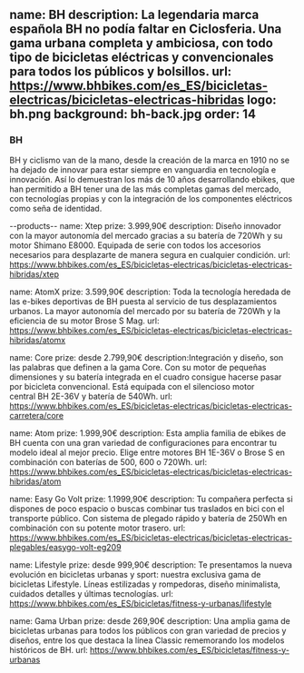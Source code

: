 name: BH
description: La legendaria marca española BH no podía faltar en Ciclosferia. Una gama urbana completa y ambiciosa, con todo tipo de bicicletas eléctricas y convencionales para todos los públicos y bolsillos.
url: https://www.bhbikes.com/es_ES/bicicletas-electricas/bicicletas-electricas-hibridas
logo: bh.png
background: bh-back.jpg
order: 14
----
### BH

BH y ciclismo van de la mano, desde la creación de la marca en 1910 no se ha dejado de innovar para estar siempre en vanguardia en tecnología e innovación. Así lo demuestran los más de 10 años desarrollando ebikes, que han permitido a BH tener una de las más completas gamas del mercado, con tecnologías propias y con la integración de los componentes eléctricos como seña de identidad.

--products--
name: Xtep
prize: 3.999,90€
description: Diseño innovador con la mayor autonomía del mercado gracias a su batería de 720Wh y su motor Shimano E8000. Equipada de serie con todos los accesorios necesarios para desplazarte de manera segura en cualquier condición.
url: https://www.bhbikes.com/es_ES/bicicletas-electricas/bicicletas-electricas-hibridas/xtep

name: AtomX
prize: 3.599,90€
description: Toda la tecnología heredada de las e-bikes deportivas de BH puesta al servicio de tus desplazamientos urbanos. La mayor autonomía del mercado por su batería de 720Wh y la eficiencia de su motor Brose S Mag.
url: https://www.bhbikes.com/es_ES/bicicletas-electricas/bicicletas-electricas-hibridas/atomx

name: Core
prize: desde 2.799,90€
description:Integración y diseño, son las palabras que definen a la gama Core. Con su motor de pequeñas dimensiones y su batería integrada en el cuadro consigue hacerse pasar por bicicleta convencional. Está equipada con el silencioso motor central BH 2E-36V y batería de 540Wh.
url: https://www.bhbikes.com/es_ES/bicicletas-electricas/bicicletas-electricas-carretera/core

name: Atom
prize: 1.999,90€
description: Esta amplia familia de ebikes de BH cuenta con una gran variedad de configuraciones para encontrar tu modelo ideal al mejor precio. Elige entre motores BH 1E-36V o Brose S en combinación con baterías de 500, 600 o 720Wh.
url: https://www.bhbikes.com/es_ES/bicicletas-electricas/bicicletas-electricas-hibridas/atom

name: Easy Go Volt
prize: 1.1999,90€
description: Tu compañera perfecta si dispones de poco espacio o buscas combinar tus traslados en bici con el transporte público. Con sistema de plegado rápido y batería de 250Wh en combinación con su potente motor trasero.
url: https://www.bhbikes.com/es_ES/bicicletas-electricas/bicicletas-electricas-plegables/easygo-volt-eg209

name: Lifestyle
prize: desde 999,90€
description: Te presentamos la nueva evolución en bicicletas urbanas y sport: nuestra exclusiva gama de bicicletas Lifestyle. Líneas estilizadas y rompedoras, diseño minimalista, cuidados detalles y últimas tecnologías.
url: https://www.bhbikes.com/es_ES/bicicletas/fitness-y-urbanas/lifestyle

name: Gama Urban
prize: desde 269,90€
description: Una amplia gama de bicicletas urbanas para todos los públicos con gran variedad de precios y diseños, entre los que destaca la línea Classic rememorando los modelos históricos de BH.
url: https://www.bhbikes.com/es_ES/bicicletas/fitness-y-urbanas

